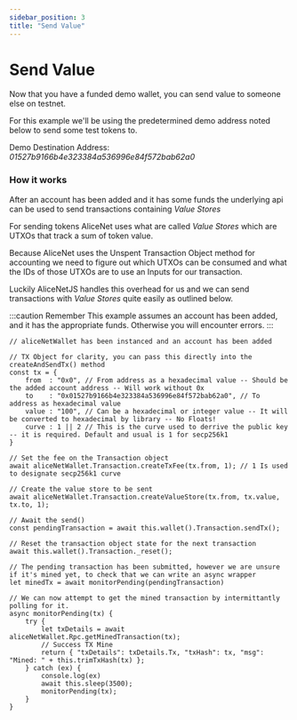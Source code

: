 ```yaml
---
sidebar_position: 3
title: "Send Value"
---
```


# Send Value

Now that you have a funded demo wallet, you can send value to someone else on testnet.

For this example we'll be using the predetermined demo address noted below to send some test tokens to.

Demo Destination Address: *01527b9166b4e323384a536996e84f572bab62a0*

### How it works

After an account has been added and it has some funds the underlying api can be used to send transactions containing *Value Stores*

For sending tokens AliceNet uses what are called *Value Stores* which are UTXOs that track a sum of token value.

Because AliceNet uses the Unspent Transaction Object method for accounting we need to figure out which UTXOs can be consumed and what the IDs of those UTXOs are to use an Inputs for our transaction.

Luckily AliceNetJS handles this overhead for us and we can send transactions with *Value Stores* quite easily as outlined below.

:::caution Remember
This example assumes an account has been added, and it has the appropriate funds. Otherwise you will encounter errors.
:::

```
// aliceNetWallet has been instanced and an account has been added

// TX Object for clarity, you can pass this directly into the createAndSendTx() method
const tx = {
    from  : "0x0", // From address as a hexadecimal value -- Should be the added account address -- Will work without 0x
    to    : "0x01527b9166b4e323384a536996e84f572bab62a0", // To address as hexadecimal value
    value : "100", // Can be a hexadecimal or integer value -- It will be converted to hexadecimal by library -- No Floats!
    curve : 1 || 2 // This is the curve used to derrive the public key -- it is required. Default and usual is 1 for secp256k1
}

// Set the fee on the Transaction object
await aliceNetWallet.Transaction.createTxFee(tx.from, 1); // 1 Is used to designate secp256k1 curve

// Create the value store to be sent
await aliceNetWallet.Transaction.createValueStore(tx.from, tx.value, tx.to, 1);

// Await the send()
const pendingTransaction = await this.wallet().Transaction.sendTx();

// Reset the transaction object state for the next transaction
await this.wallet().Transaction._reset(); 

// The pending transaction has been submitted, however we are unsure if it's mined yet, to check that we can write an async wrapper
let minedTx = await monitorPending(pendingTransaction)

// We can now attempt to get the mined transaction by intermittantly polling for it.
async monitorPending(tx) {
    try {
        let txDetails = await aliceNetWallet.Rpc.getMinedTransaction(tx);
        // Success TX Mine
        return { "txDetails": txDetails.Tx, "txHash": tx, "msg": "Mined: " + this.trimTxHash(tx) };
    } catch (ex) {
        console.log(ex)
        await this.sleep(3500);
        monitorPending(tx);
    }
}
```

